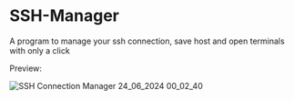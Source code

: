 # SSH-Manager
A program to manage your ssh connection, save host and open terminals with only a click

Preview:

![SSH Connection Manager 24_06_2024 00_02_40](https://github.com/Musy05/SSH-Manager/assets/82262976/299653cf-8900-4afd-a23f-d6d9d9589fab)
